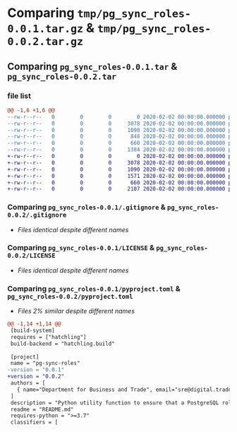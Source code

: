 # Comparing `tmp/pg_sync_roles-0.0.1.tar.gz` & `tmp/pg_sync_roles-0.0.2.tar.gz`

## Comparing `pg_sync_roles-0.0.1.tar` & `pg_sync_roles-0.0.2.tar`

### file list

```diff
@@ -1,6 +1,6 @@
--rw-r--r--   0        0        0        0 2020-02-02 00:00:00.000000 pg_sync_roles-0.0.1/pg_sync_roles.py
--rw-r--r--   0        0        0     3078 2020-02-02 00:00:00.000000 pg_sync_roles-0.0.1/.gitignore
--rw-r--r--   0        0        0     1090 2020-02-02 00:00:00.000000 pg_sync_roles-0.0.1/LICENSE
--rw-r--r--   0        0        0      848 2020-02-02 00:00:00.000000 pg_sync_roles-0.0.1/README.md
--rw-r--r--   0        0        0      660 2020-02-02 00:00:00.000000 pg_sync_roles-0.0.1/pyproject.toml
--rw-r--r--   0        0        0     1384 2020-02-02 00:00:00.000000 pg_sync_roles-0.0.1/PKG-INFO
+-rw-r--r--   0        0        0        0 2020-02-02 00:00:00.000000 pg_sync_roles-0.0.2/pg_sync_roles.py
+-rw-r--r--   0        0        0     3078 2020-02-02 00:00:00.000000 pg_sync_roles-0.0.2/.gitignore
+-rw-r--r--   0        0        0     1090 2020-02-02 00:00:00.000000 pg_sync_roles-0.0.2/LICENSE
+-rw-r--r--   0        0        0     1571 2020-02-02 00:00:00.000000 pg_sync_roles-0.0.2/README.md
+-rw-r--r--   0        0        0      660 2020-02-02 00:00:00.000000 pg_sync_roles-0.0.2/pyproject.toml
+-rw-r--r--   0        0        0     2107 2020-02-02 00:00:00.000000 pg_sync_roles-0.0.2/PKG-INFO
```

### Comparing `pg_sync_roles-0.0.1/.gitignore` & `pg_sync_roles-0.0.2/.gitignore`

 * *Files identical despite different names*

### Comparing `pg_sync_roles-0.0.1/LICENSE` & `pg_sync_roles-0.0.2/LICENSE`

 * *Files identical despite different names*

### Comparing `pg_sync_roles-0.0.1/pyproject.toml` & `pg_sync_roles-0.0.2/pyproject.toml`

 * *Files 2% similar despite different names*

```diff
@@ -1,14 +1,14 @@
 [build-system]
 requires = ["hatchling"]
 build-backend = "hatchling.build"
 
 [project]
 name = "pg-sync-roles"
-version = "0.0.1"
+version = "0.0.2"
 authors = [
   { name="Department for Business and Trade", email="sre@digital.trade.gov.uk" },
 ]
 description = "Python utility function to ensure that a PostgreSQL role has certain permissions or role memberships"
 readme = "README.md"
 requires-python = ">=3.7"
 classifiers = [
```

